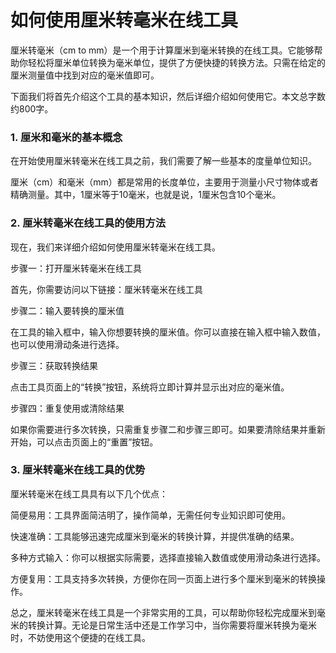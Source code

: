 如何使用厘米转毫米在线工具
=============

厘米转毫米（cm to mm）是一个用于计算厘米到毫米转换的在线工具。它能够帮助你轻松将厘米单位转换为毫米单位，提供了方便快捷的转换方法。只需在给定的厘米测量值中找到对应的毫米值即可。

下面我们将首先介绍这个工具的基本知识，然后详细介绍如何使用它。本文总字数约800字。

### 1. 厘米和毫米的基本概念

在开始使用厘米转毫米在线工具之前，我们需要了解一些基本的度量单位知识。

厘米（cm）和毫米（mm）都是常用的长度单位，主要用于测量小尺寸物体或者精确测量。其中，1厘米等于10毫米，也就是说，1厘米包含10个毫米。

### 2. 厘米转毫米在线工具的使用方法

现在，我们来详细介绍如何使用厘米转毫米在线工具。

步骤一：打开厘米转毫米在线工具

首先，你需要访问以下链接：厘米转毫米在线工具

步骤二：输入要转换的厘米值

在工具的输入框中，输入你想要转换的厘米值。你可以直接在输入框中输入数值，也可以使用滑动条进行选择。

步骤三：获取转换结果

点击工具页面上的“转换”按钮，系统将立即计算并显示出对应的毫米值。

步骤四：重复使用或清除结果

如果你需要进行多次转换，只需重复步骤二和步骤三即可。如果要清除结果并重新开始，可以点击页面上的“重置”按钮。

### 3. 厘米转毫米在线工具的优势

厘米转毫米在线工具具有以下几个优点：

简便易用：工具界面简洁明了，操作简单，无需任何专业知识即可使用。

快速准确：工具能够迅速完成厘米到毫米的转换计算，并提供准确的结果。

多种方式输入：你可以根据实际需要，选择直接输入数值或使用滑动条进行选择。

方便复用：工具支持多次转换，方便你在同一页面上进行多个厘米到毫米的转换操作。

总之，厘米转毫米在线工具是一个非常实用的工具，可以帮助你轻松完成厘米到毫米的转换计算。无论是日常生活中还是工作学习中，当你需要将厘米转换为毫米时，不妨使用这个便捷的在线工具。